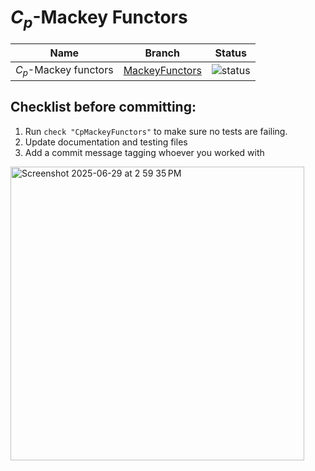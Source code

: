 # $C_p$-Mackey Functors

Name | Branch | Status
-- | -- | --
$C_p$-Mackey functors | [MackeyFunctors](https://github.com/Macaulay2/Workshop-2025-Madison/tree/MackeyFunctors) | ![status](https://github.com/Macaulay2/Workshop-2025-Madison/actions/workflows/tests.yml/badge.svg?branch=MackeyFunctors)

## Checklist before committing:
1. Run `check "CpMackeyFunctors"` to make sure no tests are failing.
1. Update documentation and testing files
1. Add a commit message tagging whoever you worked with
<img width="470" alt="Screenshot 2025-06-29 at 2 59 35 PM" src="https://github.com/user-attachments/assets/d1f952c8-7b66-4b6f-8b83-d62ac1e405f1" />
